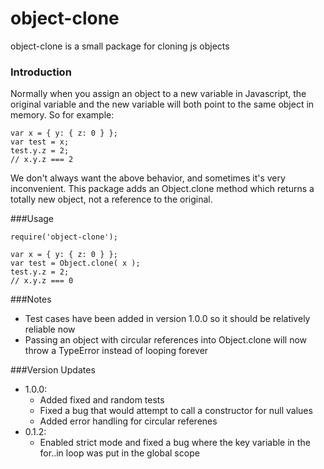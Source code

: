 # object-clone
object-clone is a small package for cloning js objects

### Introduction
Normally when you assign an object to a new variable in Javascript, the original variable and the new variable will both point to the same object in memory. So for example:
```
var x = { y: { z: 0 } };
var test = x;
test.y.z = 2;
// x.y.z === 2
```

We don't always want the above behavior, and sometimes it's very inconvenient. This package adds an Object.clone method which returns a totally new object, not a reference to the original.

###Usage
```
require('object-clone');

var x = { y: { z: 0 } };
var test = Object.clone( x );
test.y.z = 2;
// x.y.z === 0
```

###Notes
* Test cases have been added in version 1.0.0 so it should be relatively reliable now
* Passing an object with circular references into Object.clone will now throw a TypeError instead of looping forever

###Version Updates
* 1.0.0: 
	* Added fixed and random tests
	* Fixed a bug that would attempt to call a constructor for null values
	* Added error handling for circular referenes
* 0.1.2: 
	* Enabled strict mode and fixed a bug where the key variable in the for..in loop was put in the global scope
